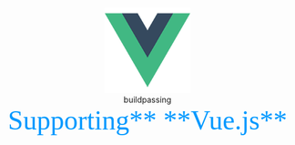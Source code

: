 <div align=center><img width="150" height="150" src="https://github.com/wucheng818/tstest/raw/master/src/assets/logo.png"/></div>
<div align=center><div><span bgcolor=#CCCCCC>build</span><span bgcolor=#CCCCCC>passing</span></div></div>
<div align=center size=7>
    <font color=#0099ff size=7 face="黑体">Supporting** **Vue.js**</font>
</div>

